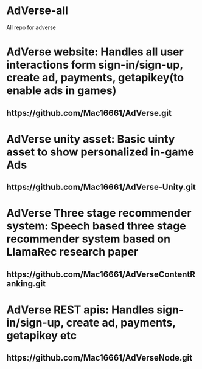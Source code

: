 # AdVerse-all
All repo for adverse

<h1>AdVerse website: Handles all user interactions form sign-in/sign-up, create ad, payments, getapikey(to enable ads in games)</h1>
<h2>https://github.com/Mac16661/AdVerse.git</h2>

<h1>AdVerse unity asset: Basic uinty asset to show personalized in-game Ads </h1>
<h2>https://github.com/Mac16661/AdVerse-Unity.git</h2>

<h1>AdVerse Three stage recommender system: Speech based three stage recommender system based on LlamaRec research paper</h1>
<h2>https://github.com/Mac16661/AdVerseContentRanking.git</h2>

<h1>AdVerse REST apis: Handles sign-in/sign-up, create ad, payments, getapikey etc</h1>
<h2>https://github.com/Mac16661/AdVerseNode.git</h2>
